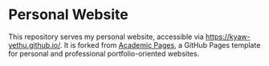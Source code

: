 # Personal Website

This repository serves my personal website, accessible via https://kyaw-yethu.github.io/. It is forked from [Academic Pages](https://academicpages.github.io/), a GitHub Pages template for personal and professional portfolio-oriented websites.
